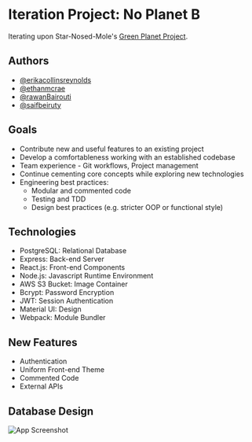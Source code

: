 
# Iteration Project: No Planet B
Iterating upon Star-Nosed-Mole's [Green Planet Project](https://github.com/Star-Nosed-Mole-ptri7/scratch-project).

## Authors
- [@erikacollinsreynolds](https://www.github.com/erikacollinsreynolds)
- [@ethanmcrae](https://www.github.com/ethanmcrae)
- [@rawanBairouti](https://www.github.com/rawanBairouti)
- [@saifbeiruty](https://www.github.com/saifbeiruty)

## Goals
- Contribute new and useful features to an existing project
- Develop a comfortableness working with an established codebase
- Team experience - Git workflows, Project management
- Continue cementing core concepts while exploring new technologies
- Engineering best practices:
    - Modular and commented code
    - Testing and TDD
    - Design best practices (e.g. stricter OOP or functional style)


## Technologies
- PostgreSQL: Relational Database
- Express: Back-end Server
- React.js: Front-end Components
- Node.js: Javascript Runtime Environment
- AWS S3 Bucket: Image Container
- Bcrypt: Password Encryption
- JWT: Session Authentication
- Material UI: Design
- Webpack: Module Bundler

## New Features
- Authentication
- Uniform Front-end Theme
- Commented Code
- External APIs

## Database Design
![App Screenshot](https://via.placeholder.com/468x300?text=App+Screenshot+Here)
